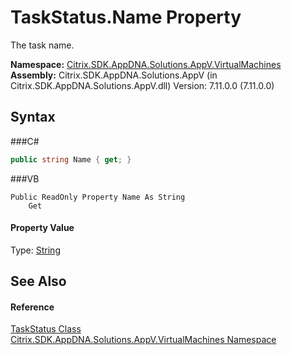 # TaskStatus.Name Property 
 

The task name.

**Namespace:**&nbsp;<a href="N_Citrix_SDK_AppDNA_Solutions_AppV_VirtualMachines">Citrix.SDK.AppDNA.Solutions.AppV.VirtualMachines</a><br />**Assembly:**&nbsp;Citrix.SDK.AppDNA.Solutions.AppV (in Citrix.SDK.AppDNA.Solutions.AppV.dll) Version: 7.11.0.0 (7.11.0.0)

## Syntax

###C#
```csharp
public string Name { get; }
```

###VB
```vbnet
Public ReadOnly Property Name As String
	Get
```


#### Property Value
Type: <a href="http://msdn2.microsoft.com/en-us/library/s1wwdcbf" target="_blank">String</a>

## See Also


#### Reference
<a href="T_Citrix_SDK_AppDNA_Solutions_AppV_VirtualMachines_TaskStatus">TaskStatus Class</a><br /><a href="N_Citrix_SDK_AppDNA_Solutions_AppV_VirtualMachines">Citrix.SDK.AppDNA.Solutions.AppV.VirtualMachines Namespace</a><br />
